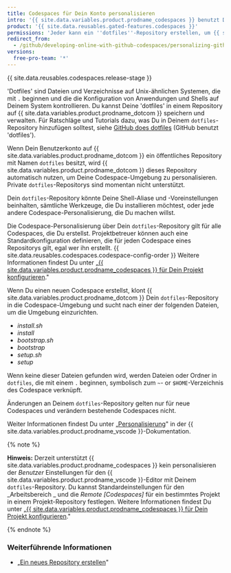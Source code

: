 ```yaml
---
title: Codespaces für Dein Konto personalisieren
intro: '{{ site.data.variables.product.prodname_codespaces }} benutzt Dein ''dotfiles''-Repository auf {{ site.data.variables.product.product_name }}, um jeden neuen Codespace zu personalisieren, den Du erstellst.'
product: '{{ site.data.reusables.gated-features.codespaces }}'
permissions: 'Jeder kann ein ''dotfiles''-Repository erstellen, um {{ site.data.variables.product.prodname_codespaces }} für sein Benutzerkonto zu personalisieren.'
redirect_from:
  - /github/developing-online-with-github-codespaces/personalizing-github-codespaces-for-your-account
versions:
  free-pro-team: '*'
---
```


{{ site.data.reusables.codespaces.release-stage }}

'Dotfiles' sind Dateien und Verzeichnisse auf Unix-ähnlichen Systemen, die mit `.` beginnen und die die Konfiguration von Anwendungen und Shells auf Deinem System kontrollieren. Du kannst Deine 'dotfiles' in einem Repository auf {{ site.data.variables.product.prodname_dotcom }} speichern und verwalten. Für Ratschläge und Tutorials dazu, was Du in Deinem `dotfiles`-Repository hinzufügen solltest, siehe [GitHub does dotfiles](https://dotfiles.github.io/) (GitHub benutzt 'dotfiles').

Wenn Dein Benutzerkonto auf {{ site.data.variables.product.prodname_dotcom }} ein öffentliches Repository mit Namen `dotfiles` besitzt, wird {{ site.data.variables.product.prodname_dotcom }} dieses Repository automatisch nutzen, um Deine Codespace-Umgebung zu personalisieren. Private `dotfiles`-Repositorys sind momentan nicht unterstützt.

Dein `dotfiles`-Repository könnte Deine Shell-Aliase und -Voreinstellungen beinhalten, sämtliche Werkzeuge, die Du installieren möchtest, oder jede andere Codespace-Personalisierung, die Du machen willst.

Die Codespace-Personalisierung über Dein `dotfiles`-Repository gilt für alle Codespaces, die Du erstellst. Projektbetreuer können auch eine Standardkonfiguration definieren, die für jeden Codespace eines Repositorys gilt, egal wer ihn erstellt. {{ site.data.reusables.codespaces.codespace-config-order }} Weitere Informationen findest Du unter „[{{ site.data.variables.product.prodname_codespaces }} für Dein Projekt konfigurieren](/github/developing-online-with-codespaces/configuring-codespaces-for-your-project)."

Wenn Du einen neuen Codespace erstellst, klont {{ site.data.variables.product.prodname_dotcom }} Dein `dotfiles`-Repository in die Codespace-Umgebung und sucht nach einer der folgenden Dateien, um die Umgebung einzurichten.

* _install.sh_
* _install_
* _bootstrap.sh_
* _bootstrap_
* _setup.sh_
* _setup_

Wenn keine dieser Dateien gefunden wird, werden Dateien oder Ordner in `dotfiles`, die mit einem `.` beginnen, symbolisch zum `~`- or `$HOME`-Verzeichnis des Codespace verknüpft.

Änderungen an Deinem `dotfiles`-Repository gelten nur für neue Codespaces und verändern bestehende Codespaces nicht.

Weiter Informationen findest Du unter „[Personalisierung](https://docs.microsoft.com/en-us/visualstudio/online/reference/personalizing)" in der {{ site.data.variables.product.prodname_vscode }}-Dokumentation.

{% note %}

**Hinweis:** Derzeit unterstützt {{ site.data.variables.product.prodname_codespaces }} kein personalisieren der _Benutzer_ Einstellungen für den {{ site.data.variables.product.prodname_vscode }}-Editor mit Deinem `dotfiles`-Repository. Du kannst Standardeinstellungen für den _Arbeitsbereich _ und die _Remote [Codespaces]_ für ein bestimmtes Projekt in einem Projekt-Repository festlegen. Weitere Informationen findest Du unter „[{{ site.data.variables.product.prodname_codespaces }} für Dein Projekt konfigurieren](/github/developing-online-with-codespaces/configuring-codespaces-for-your-project#creating-a-custom-codespace-configuration)."

{% endnote %}


### Weiterführende Informationen

* „[Ein neues Repository erstellen](/github/creating-cloning-and-archiving-repositories/creating-a-new-repository)"
